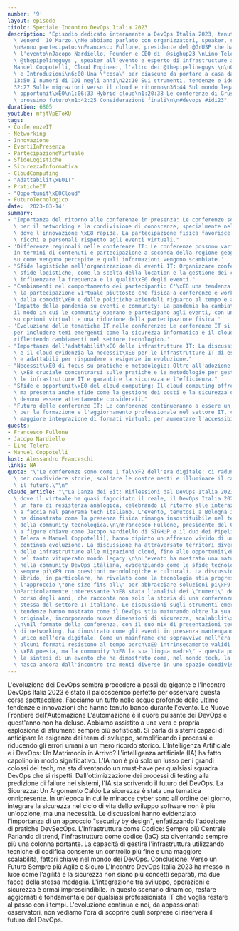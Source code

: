 ```yaml
---
number: '9'
layout: episode
titolo: Speciale Incontro DevOps Italia 2023
description: "Episodio dedicato interamente a DevOps Italia 2023, tenuto a Bologna\
  \ Venerd' 10 Marzo.\nNe abbiamo parlato con organizzatori, speaker, sponsor e partecipanti.\n\
  \nHanno partecipato:\nFrancesco Fullone, presidente del @GrUSP che ha organizzato\
  \ l'evento\nJacopo Nardiello, Founder e CEO di  @sighup23 \nLino Telera, uno dei\
  \ @thepipelineguys , speaker all'evento e esperto di infrastructure automation\n\
  Manuel Coppotelli, Cloud Engineer, l'altro dei @thepipelineguys \n\n0:00 Presentazioni\
  \ e Introduzioni\n6:00 Una \"cosa\" per ciascuno da portare a casa dall'evento\n\
  13:50 I numeri di IDI negli anni\n22:10 Sui strumenti, tendenze e idee emerse nell'evento\n\
  32:27 Sulle migrazioni verso il cloud e ritorno\n36:44 Sul mondo legacy e le sue\
  \ opportunit\xE0\n1:06:33 Hybrid cloud\n1:20:38 Le conferenze di Grusp e altri nel\
  \ prossimo futuro\n1:42:25 Considerazioni finali\n\n#devops #idi23"
duration: 6805
youtube: mfjtVpEToKU
tags:
- ConferenzeIT
- Networking
- Innovazione
- EventiInPresenza
- PartecipazioneVirtuale
- SfideLogistiche
- SicurezzaInformatica
- CloudComputing
- "Adattabilit\xE0IT"
- PraticheIT
- "Opportunit\xE0Cloud"
- FuturoTecnologico
date: '2023-03-14'
summary:
- "Importanza del ritorno alle conferenze in presenza: Le conferenze sono fondamentali\
  \ per il networking e la condivisione di conoscenze, specialmente nel settore IT\
  \ dove l'innovazione \xE8 rapida. La partecipazione fisica favorisce scambi pi\xF9\
  \ ricchi e personali rispetto agli eventi virtuali."
- 'Differenze regionali nelle conferenze IT: Le conferenze possono variare significativamente
  in termini di contenuti e partecipazione a seconda della regione geografica, influendo
  su come vengono percepite e quali informazioni vengono scambiate.'
- "Sfide logistiche nell'organizzazione di eventi IT: Organizzare conferenze IT comporta\
  \ sfide logistiche, come la scelta della location e la gestione dei costi, che possono\
  \ influenzare la frequenza e la qualit\xE0 degli eventi."
- "Cambiamenti nel comportamento dei partecipanti: C'\xE8 una tendenza crescente verso\
  \ la partecipazione virtuale piuttosto che fisica a conferenze e workshop, influenzata\
  \ dalla comodit\xE0 e dalle politiche aziendali riguardo al tempo e ai costi."
- 'Impatto della pandemia su eventi e community: La pandemia ha cambiato radicalmente
  il modo in cui le community operano e partecipano agli eventi, con un maggiore focus
  su opzioni virtuali e una riduzione della partecipazione fisica.'
- 'Evoluzione delle tematiche IT nelle conferenze: Le conferenze IT si stanno evolvendo
  per includere temi emergenti come la sicurezza informatica e il cloud computing,
  riflettendo cambiamenti nel settore tecnologico.'
- "Importanza dell'adattabilit\xE0 delle infrastrutture IT: La discussione sull'ibrido\
  \ e il cloud evidenzia la necessit\xE0 per le infrastrutture IT di essere flessibili\
  \ e adattabili per rispondere a esigenze in evoluzione."
- "Necessit\xE0 di focus su pratiche e metodologie: Oltre all'adozione di nuove tecnologie,\
  \ \xE8 cruciale concentrarsi sulle pratiche e le metodologie per gestire efficacemente\
  \ le infrastrutture IT e garantire la sicurezza e l'efficienza."
- "Sfide e opportunit\xE0 del cloud computing: Il cloud computing offre vantaggi significativi,\
  \ ma presenta anche sfide come la gestione dei costi e la sicurezza dei dati, che\
  \ devono essere attentamente considerati."
- "Futuro delle conferenze IT: Le conferenze continueranno a essere un elemento vitale\
  \ per la formazione e l'aggiornamento professionale nel settore IT, con una possibile\
  \ maggiore integrazione di formati virtuali per aumentare l'accessibilit\xE0."
guests:
- Francesco Fullone
- Jacopo Nardiello
- Lino Telera
- Manuel Coppotelli
host: Alessandro Franceschi
links: NA
quote: "\"Le conferenze sono come i fal\xF2 dell'era digitale: ci raduniamo intorno\
  \ per condividere storie, scaldare le nostre menti e illuminare il cammino verso\
  \ il futuro.\"\n"
claude_article: "\"La Danza dei Bit: Riflessioni dal DevOps Italia 2023\"\n\nIn un'epoca\
  \ dove il virtuale ha quasi fagocitato il reale, il DevOps Italia 2023 emerge come\
  \ un faro di resistenza analogica, celebrando il ritorno alle interazioni faccia\
  \ a faccia nel panorama tech italiano. L'evento, tenutosi a Bologna il 10 marzo,\
  \ ha dimostrato come la presenza fisica rimanga insostituibile nel tessuto connettivo\
  \ della community tecnologica.\n\nFrancesco Fullone, presidente del GrUSP, insieme\
  \ a figure chiave come Jacopo Nardiello di SIGHUP e il duo dei Pipeline Guys (Lino\
  \ Telera e Manuel Coppotelli), hanno dipinto un affresco vivido di un settore in\
  \ continua evoluzione. La discussione ha attraversato territori diversi: dall'automazione\
  \ delle infrastrutture alle migrazioni cloud, fino alle opportunit\xE0 nascoste\
  \ nel tanto vituperato mondo legacy.\n\nL'evento ha mostrato una maturit\xE0 crescente\
  \ nella community DevOps italiana, evidenziando come le sfide tecnologiche si intreccino\
  \ sempre pi\xF9 con questioni metodologiche e culturali. La discussione sul cloud\
  \ ibrido, in particolare, ha rivelato come la tecnologia stia progressivamente abbandonando\
  \ l'approccio \"one size fits all\" per abbracciare soluzioni pi\xF9 sfumate e contestuali.\n\
  \nParticolarmente interessante \xE8 stata l'analisi dei \"numeri\" dell'evento nel\
  \ corso degli anni, che racconta non solo la storia di una conferenza, ma l'evoluzione\
  \ stessa del settore IT italiano. Le discussioni sugli strumenti emergenti e le\
  \ tendenze hanno mostrato come il DevOps stia maturando oltre la sua definizione\
  \ originale, incorporando nuove dimensioni di sicurezza, scalabilit\xE0 e sostenibilit\xE0\
  .\n\nIl formato della conferenza, con il suo mix di presentazioni tecniche e momenti\
  \ di networking, ha dimostrato come gli eventi in presenza mantengano un valore\
  \ unico nell'era digitale. Come un mainframe che sopravvive nell'era del cloud,\
  \ alcuni formati resistono al tempo perch\xE9 intrinsecamente validi.\n\n\"Il codice\
  \ \xE8 poesia, ma la community \xE8 la sua lingua madre\" - questa potrebbe essere\
  \ la sintesi di un evento che ha dimostrato come, nel mondo tech, la vera innovazione\
  \ nasca ancora dall'incontro tra menti diverse in uno spazio condiviso.\n"
---
```

L'evoluzione dei DevOps sembra procedere a passi da gigante e l'Incontro DevOps Italia 2023 è stato il palcoscenico perfetto per osservare questa corsa spettacolare. Facciamo un tuffo nelle acque profonde delle ultime tendenze e innovazioni che hanno tenuto banco durante l'evento.
Le Nuove Frontiere dell'Automazione
L'automazione è il cuore pulsante dei DevOps e quest'anno non ha deluso. Abbiamo assistito a una vera e propria esplosione di strumenti sempre più sofisticati. Si parla di sistemi capaci di anticipare le esigenze dei team di sviluppo, semplificando i processi e riducendo gli errori umani a un mero ricordo storico.
L'Intelligenza Artificiale e i DevOps: Un Matrimonio in Arrivo?
L'intelligenza artificiale (IA) ha fatto capolino in modo significativo. L'IA non è più solo un lusso per i grandi colossi del tech, ma sta diventando un must-have per qualsiasi squadra DevOps che si rispetti. Dall'ottimizzazione dei processi di testing alla predizione di failure nei sistemi, l'IA sta scrivendo il futuro dei DevOps.
La Sicurezza: Un Argomento Caldo
La sicurezza è stata una tematica onnipresente. In un'epoca in cui le minacce cyber sono all'ordine del giorno, integrare la sicurezza nel ciclo di vita dello sviluppo software non è più un'opzione, ma una necessità. Le discussioni hanno evidenziato l'importanza di un approccio "security by design", enfatizzando l'adozione di pratiche DevSecOps.
L'Infrastruttura come Codice: Sempre più Centrale
Parlando di trend, l'infrastruttura come codice (IaC) sta diventando sempre più una colonna portante. La capacità di gestire l'infrastruttura utilizzando tecniche di codifica consente un controllo più fine e una maggiore scalabilità, fattori chiave nel mondo dei DevOps.
Conclusione: Verso un Futuro Sempre più Agile e Sicuro
L'Incontro DevOps Italia 2023 ha messo in luce come l'agilità e la sicurezza non siano più concetti separati, ma due facce della stessa medaglia. L'integrazione tra sviluppo, operazioni e sicurezza è ormai imprescindibile. In questo scenario dinamico, restare aggiornati è fondamentale per qualsiasi professionista IT che voglia restare al passo con i tempi.
L'evoluzione continua e noi, da appassionati osservatori, non vediamo l'ora di scoprire quali sorprese ci riserverà il futuro del DevOps.